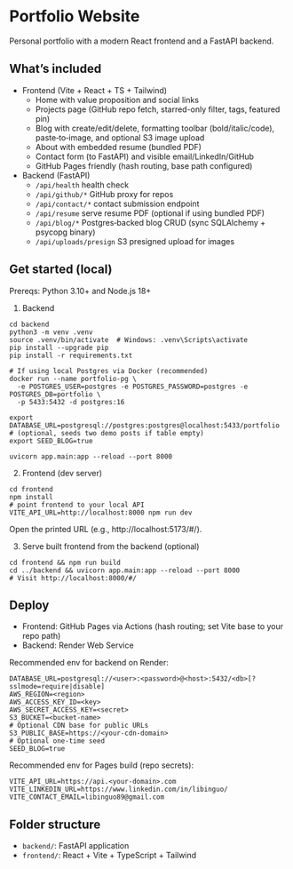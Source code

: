 # Portfolio Website

Personal portfolio with a modern React frontend and a FastAPI backend.

## What’s included
- Frontend (Vite + React + TS + Tailwind)
  - Home with value proposition and social links
  - Projects page (GitHub repo fetch, starred-only filter, tags, featured pin)
  - Blog with create/edit/delete, formatting toolbar (bold/italic/code), paste‑to‑image, and optional S3 image upload
  - About with embedded resume (bundled PDF)
  - Contact form (to FastAPI) and visible email/LinkedIn/GitHub
  - GitHub Pages friendly (hash routing, base path configured)
- Backend (FastAPI)
  - `/api/health` health check
  - `/api/github/*` GitHub proxy for repos
  - `/api/contact/*` contact submission endpoint
  - `/api/resume` serve resume PDF (optional if using bundled PDF)
  - `/api/blog/*` Postgres‑backed blog CRUD (sync SQLAlchemy + psycopg binary)
  - `/api/uploads/presign` S3 presigned upload for images

## Get started (local)
Prereqs: Python 3.10+ and Node.js 18+

1) Backend
```
cd backend
python3 -m venv .venv
source .venv/bin/activate  # Windows: .venv\Scripts\activate
pip install --upgrade pip
pip install -r requirements.txt

# If using local Postgres via Docker (recommended)
docker run --name portfolio-pg \
  -e POSTGRES_USER=postgres -e POSTGRES_PASSWORD=postgres -e POSTGRES_DB=portfolio \
  -p 5433:5432 -d postgres:16

export DATABASE_URL=postgresql://postgres:postgres@localhost:5433/portfolio
# (optional, seeds two demo posts if table empty)
export SEED_BLOG=true

uvicorn app.main:app --reload --port 8000
```

2) Frontend (dev server)
```
cd frontend
npm install
# point frontend to your local API
VITE_API_URL=http://localhost:8000 npm run dev
```
Open the printed URL (e.g., http://localhost:5173/#/).

3) Serve built frontend from the backend (optional)
```
cd frontend && npm run build
cd ../backend && uvicorn app.main:app --reload --port 8000
# Visit http://localhost:8000/#/
```

## Deploy
- Frontend: GitHub Pages via Actions (hash routing; set Vite base to your repo path)
- Backend: Render Web Service

Recommended env for backend on Render:
```
DATABASE_URL=postgresql://<user>:<password>@<host>:5432/<db>[?sslmode=require|disable]
AWS_REGION=<region>
AWS_ACCESS_KEY_ID=<key>
AWS_SECRET_ACCESS_KEY=<secret>
S3_BUCKET=<bucket-name>
# Optional CDN base for public URLs
S3_PUBLIC_BASE=https://<your-cdn-domain>
# Optional one-time seed
SEED_BLOG=true
```

Recommended env for Pages build (repo secrets):
```
VITE_API_URL=https://api.<your-domain>.com
VITE_LINKEDIN_URL=https://www.linkedin.com/in/libinguo/
VITE_CONTACT_EMAIL=libinguo89@gmail.com
```

## Folder structure
- `backend/`: FastAPI application
- `frontend/`: React + Vite + TypeScript + Tailwind

